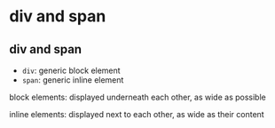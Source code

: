 # div and span

## div and span

- `div`: generic block element
- `span`: generic inline element

block elements: displayed underneath each other, as wide as possible

inline elements: displayed next to each other, as wide as their content
